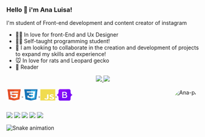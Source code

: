 ### Hello 👋 i'm Ana Luisa!

I'm student of Front-end development and content creator of instagram

- 👩‍💻 In love for front-End and Ux Designer
- 👩‍🎓 Self-taught programming student! 
- 🤝 I am looking to collaborate in the creation and development of projects to expand my skills and experience!
- 🐭 In love for rats and Leopard gecko
- 📖 Reader 

<div align="center">
  <a href="https://github.com/analuisadev">
  <img height="180em" src="https://github-readme-stats.vercel.app/api?username=analuisadev&show_icons=true&theme=radical&include_all_commits=true&count_private=true"/>
  <img height="180em" src="https://github-readme-stats.vercel.app/api/top-langs/?username=analuisadev&layout=compact&langs_count=7&theme=radical"/>
</div>
<div style="display: inline_block"><br>
  <img align="center" alt="Ana-HTML" height="30" width="40" src="https://raw.githubusercontent.com/devicons/devicon/master/icons/html5/html5-original.svg">
  <img align="center" alt="Ana-CSS" height="30" width="40" src="https://raw.githubusercontent.com/devicons/devicon/master/icons/css3/css3-original.svg">
  <img align="center" alt="Ana-Js" height="30" width="40" src="https://raw.githubusercontent.com/devicons/devicon/master/icons/javascript/javascript-plain.svg">
  <img align="center" alt="Ana-Bootstrap" height="30" width="40" src="https://raw.githubusercontent.com/devicons/devicon/master/icons/bootstrap/bootstrap-original.svg">
  <img align="right" alt="Ana-pic" height="150" style="border-radius:50px;" src="https://image.freepik.com/free-vector/hand-drawn-web-developers_23-2148819604.jpg">
</div>
  
##
  
  
 <div>
   <a href="https://www.youtube.com/channel/UCP7FiSKfSvzXAEioSYKUs2Q" target="_blank"><img src="https://img.shields.io/badge/YouTube-FF0000?style=for-the-badge&logo=youtube&logoColor=white" target="_blank"></a>
   <a href="https://t.me/+VNukFJbajaptFopD" target="_blank"><img src="https://img.shields.io/badge/Telegram-2CA5E0?style=for-the-badge&logo=telegram&logoColor=white" target="_blank"></a>
  <a href="https://instagram.com/analuisadev" target="_blank"><img src="https://img.shields.io/badge/-Instagram-%23E4405F?style=for-the-badge&logo=instagram&logoColor=white" target="_blank"></a>
    <a href="https://www.linkedin.com/in/ana-luisa-/" target="_blank"><img src="https://img.shields.io/badge/-LinkedIn-%230077B5?style=for-the-badge&logo=linkedin&logoColor=white" target="_blank"></a> 
  <a href = "mailto:analuisavidal89@gmail.com"><img src="https://img.shields.io/badge/-Gmail-%23333?style=for-the-badge&logo=gmail&logoColor=white" target="_blank"></a>
 </div>  
  
  
   ![Snake animation](https://github.com/analuisadev/rafaballerini/blob/output/github-contribution-grid-snake.svg)
